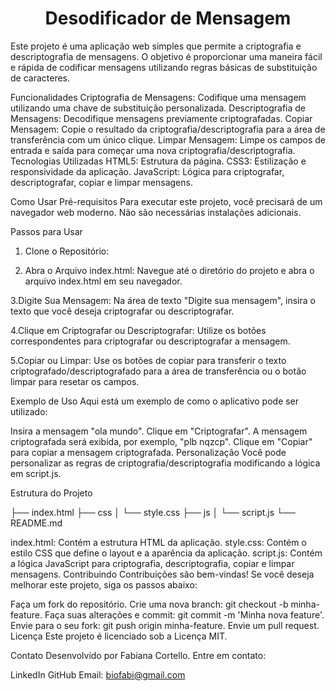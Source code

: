 <h1 align="center"> Desodificador de Mensagem </h1>
Este projeto é uma aplicação web simples que permite a criptografia e descriptografia de mensagens. O objetivo é proporcionar uma maneira fácil e rápida de codificar mensagens utilizando regras básicas de substituição de caracteres.

Funcionalidades
Criptografia de Mensagens: Codifique uma mensagem utilizando uma chave de substituição personalizada.
Descriptografia de Mensagens: Decodifique mensagens previamente criptografadas.
Copiar Mensagem: Copie o resultado da criptografia/descriptografia para a área de transferência com um único clique.
Limpar Mensagem: Limpe os campos de entrada e saída para começar uma nova criptografia/descriptografia.
Tecnologias Utilizadas
HTML5: Estrutura da página.
CSS3: Estilização e responsividade da aplicação.
JavaScript: Lógica para criptografar, descriptografar, copiar e limpar mensagens.

Como Usar
Pré-requisitos
Para executar este projeto, você precisará de um navegador web moderno. Não são necessárias instalações adicionais.

Passos para Usar
1. Clone o Repositório:

2. Abra o Arquivo index.html:
Navegue até o diretório do projeto e abra o arquivo index.html em seu navegador.

3.Digite Sua Mensagem:
Na área de texto "Digite sua mensagem", insira o texto que você deseja criptografar ou descriptografar.

4.Clique em Criptografar ou Descriptografar:
Utilize os botões correspondentes para criptografar ou descriptografar a mensagem.

5.Copiar ou Limpar:
Use os botões de copiar para transferir o texto criptografado/descriptografado para a área de transferência ou o botão limpar para resetar os campos.

Exemplo de Uso
Aqui está um exemplo de como o aplicativo pode ser utilizado:

Insira a mensagem "ola mundo".
Clique em "Criptografar".
A mensagem criptografada será exibida, por exemplo, "plb nqzcp".
Clique em "Copiar" para copiar a mensagem criptografada.
Personalização
Você pode personalizar as regras de criptografia/descriptografia modificando a lógica em script.js.

Estrutura do Projeto

├── index.html
├── css
│   └── style.css
├── js
│   └── script.js
└── README.md

index.html: Contém a estrutura HTML da aplicação.
style.css: Contém o estilo CSS que define o layout e a aparência da aplicação.
script.js: Contém a lógica JavaScript para criptografia, descriptografia, copiar e limpar mensagens.
Contribuindo
Contribuições são bem-vindas! Se você deseja melhorar este projeto, siga os passos abaixo:

Faça um fork do repositório.
Crie uma nova branch: git checkout -b minha-feature.
Faça suas alterações e commit: git commit -m 'Minha nova feature'.
Envie para o seu fork: git push origin minha-feature.
Envie um pull request.
Licença
Este projeto é licenciado sob a Licença MIT.

Contato
Desenvolvido por Fabiana Cortello. Entre em contato:

LinkedIn
GitHub
Email: biofabi@gmail.com

